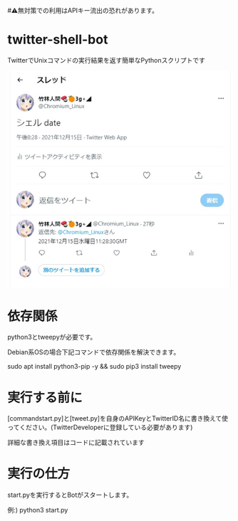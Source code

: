 #⚠無対策での利用はAPIキー流出の恐れがあります。
# twitter-shell-bot

TwitterでUnixコマンドの実行結果を返す簡単なPythonスクリプトです

![test](Docs/test.jpg)

# 依存関係

python3とtweepyが必要です。

Debian系OSの場合下記コマンドで依存関係を解決できます。

sudo apt install python3-pip -y && sudo pip3 install tweepy

# 実行する前に

[commandstart.py]と[tweet.py]を自身のAPIKeyとTwitterID名に書き換えて使ってください。(TwitterDeveloperに登録している必要があります)


詳細な書き換え項目はコードに記載されています

# 実行の仕方

start.pyを実行するとBotがスタートします。

例:) python3 start.py
